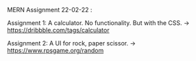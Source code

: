 MERN Assignment 22-02-22 :

Assignment 1: A calculator. No functionality. But with the CSS.
-> https://dribbble.com/tags/calculator

Assignment 2: A UI for rock, paper scissor.
-> https://www.rpsgame.org/random